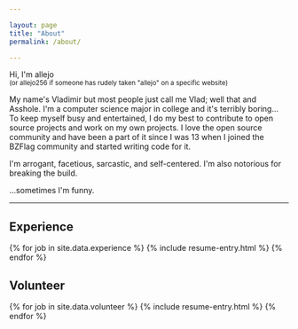 ```yaml
---

layout: page
title: "About"
permalink: /about/

---
```


Hi, I'm allejo  
<small>(or allejo256 if someone has rudely taken "allejo" on a specific website)</small>

My name's Vladimir but most people just call me Vlad; well that and Asshole. I'm a computer science major in college and it's terribly boring... To keep myself busy and entertained, I do my best to contribute to open source projects and work on my own projects. I love the open source community and have been a part of it since I was 13 when I joined the BZFlag community and started writing code for it.

I'm arrogant, facetious, sarcastic, and self-centered. I'm also notorious for breaking the build.

...sometimes I'm funny.

---

## Experience

{% for job in site.data.experience %}
{% include resume-entry.html %}
{% endfor %}

## Volunteer

{% for job in site.data.volunteer %}
{% include resume-entry.html %}
{% endfor %}
